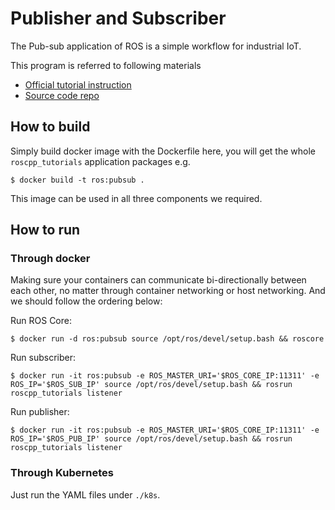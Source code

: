 # Publisher and Subscriber 

The Pub-sub application of ROS is a simple workflow for industrial IoT.

This program is referred to following materials
- [Official tutorial instruction](http://wiki.ros.org/ROS/Tutorials/WritingPublisherSubscriber%28c%2B%2B%29)
- [Source code repo](https://github.com/ros/ros_tutorials)


## How to build

Simply build docker image with the Dockerfile here, you will get the whole `roscpp_tutorials` application packages
e.g.

```
$ docker build -t ros:pubsub .
```

This image can be used in all three components we required.

## How to run

### Through docker

Making sure your containers can communicate bi-directionally between each other, no matter through container networking or host networking.
And we should follow the ordering below:

Run ROS Core: 
```
$ docker run -d ros:pubsub source /opt/ros/devel/setup.bash && roscore
```

Run subscriber:
```
$ docker run -it ros:pubsub -e ROS_MASTER_URI='$ROS_CORE_IP:11311' -e ROS_IP='$ROS_SUB_IP' source /opt/ros/devel/setup.bash && rosrun roscpp_tutorials listener
```

Run publisher:
```
$ docker run -it ros:pubsub -e ROS_MASTER_URI='$ROS_CORE_IP:11311' -e ROS_IP='$ROS_PUB_IP' source /opt/ros/devel/setup.bash && rosrun roscpp_tutorials listener
```

### Through Kubernetes

Just run the YAML files under `./k8s`.

